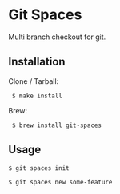 # Git Spaces

Multi branch checkout for git.

## Installation

Clone / Tarball:

     $ make install

Brew:

     $ brew install git-spaces

## Usage

    $ git spaces init

    $ git spaces new some-feature
